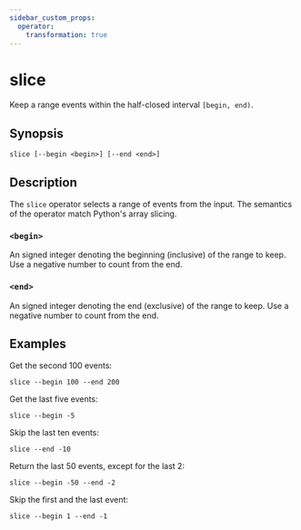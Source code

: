 ```yaml
---
sidebar_custom_props:
  operator:
    transformation: true
---
```


# slice

Keep a range events within the half-closed interval `[begin, end)`.

## Synopsis

```
slice [--begin <begin>] [--end <end>]
```

## Description

The `slice` operator selects a range of events from the input. The semantics of
the operator match Python's array slicing.

### `<begin>`

An signed integer denoting the beginning (inclusive) of the range to keep. Use a
negative number to count from the end.

### `<end>`

An signed integer denoting the end (exclusive) of the range to keep. Use a
negative number to count from the end.

## Examples

Get the second 100 events:

```
slice --begin 100 --end 200
```

Get the last five events:

```
slice --begin -5
```

Skip the last ten events:

```
slice --end -10
```

Return the last 50 events, except for the last 2:

```
slice --begin -50 --end -2
```

Skip the first and the last event:

```
slice --begin 1 --end -1
```
